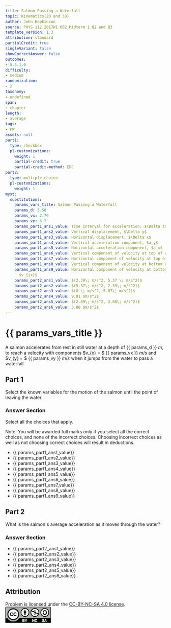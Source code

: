 ```yaml
---
title: Salmon Passing a Waterfall
topic: Kinematics(2D and 3D)
author: John Hopkinson
source: PHYS 112 2017W1 002 Midterm 1 Q2 and Q3
template_version: 1.3
attribution: standard
partialCredit: true
singleVariant: false
showCorrectAnswer: false
outcomes:
- 5.5.1.0
difficulty:
- medium
randomization:
- 2
taxonomy:
- undefined
span:
- chapter
length:
- average
tags:
- PW
assets: null
part1:
  type: checkbox
  pl-customizations:
    weight: 1
    partial-credit: true
    partial-credit-method: EDC
part2:
  type: multiple-choice
  pl-customizations:
    weight: 1
myst:
  substitutions:
    params_vars_title: Salmon Passing a Waterfall
    params_d: 3.58
    params_vx: 2.76
    params_vy: 6.2
    params_part1_ans1_value: Time interval for acceleration, $\Delta t$
    params_part1_ans2_value: Vertical displacement, $\Delta y$
    params_part1_ans3_value: Horizontal displacement, $\Delta x$
    params_part1_ans4_value: Vertical acceleration component, $a_y$
    params_part1_ans5_value: Horizontal acceleration component, $a_x$
    params_part1_ans6_value: Vertical component of velocity at top of water, $v_{fy}$
    params_part1_ans7_value: Horizontal component of velocity at top of water, $v_{fx}$
    params_part1_ans8_value: Vertical component of velocity at bottom of water, $v_{iy}$
    params_part1_ans9_value: Horizontal component of velocity at bottom of water,
      $v_{ix}$
    params_part2_ans1_value: $(2.39\; m/s^2, 5.37 \; m/s^2)$
    params_part2_ans2_value: $(5.37\; m/s^2, 2.39\; m/s^2)$
    params_part2_ans3_value: $(0 \; m/s^2, 5.87\; m/s^2)$
    params_part2_ans4_value: 9.81 $m/s^2$
    params_part2_ans5_value: $(2.89\; m/s^2, 3.88\; m/s^2)$
    params_part2_ans6_value: 3.88 $m/s^2$
---
```

# {{ params_vars_title }}
A salmon accelerates from rest in still water at a depth of {{ params_d }} $m$, to reach a velocity with components $v\_{x} = $ {{ params_vx }} $m/s$ and $v\_{y} = $ {{ params_vy }} $m/s$ when it jumps from the water to pass a waterfall.

## Part 1

Select the known variables for the motion of the salmon until the point of leaving the water.

### Answer Section

Select all the choices that apply.

Note: You will be awarded full marks only if you select all the correct choices, and none of the incorrect choices. Choosing incorrect choices as well as not choosing correct choices will result in deductions.

- {{ params_part1_ans1_value}}
- {{ params_part1_ans2_value}}
- {{ params_part1_ans3_value}}
- {{ params_part1_ans4_value}}
- {{ params_part1_ans5_value}}
- {{ params_part1_ans6_value}}
- {{ params_part1_ans7_value}}
- {{ params_part1_ans8_value}}
- {{ params_part1_ans9_value}}

## Part 2

What is the salmon's average acceleration as it moves through the water?

### Answer Section

- {{ params_part2_ans1_value}}
- {{ params_part2_ans2_value}}
- {{ params_part2_ans3_value}}
- {{ params_part2_ans4_value}}
- {{ params_part2_ans5_value}}
- {{ params_part2_ans6_value}}

## Attribution

Problem is licensed under the [CC-BY-NC-SA 4.0 license](https://creativecommons.org/licenses/by-nc-sa/4.0/).<br> ![The Creative Commons 4.0 license requiring attribution-BY, non-commercial-NC, and share-alike-SA license.](https://raw.githubusercontent.com/firasm/bits/master/by-nc-sa.png)